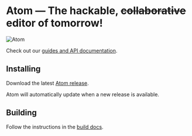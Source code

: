 # Atom — The hackable, ~~collaborative~~ editor of tomorrow!

![Atom](https://www.atom.io/assets/logo-f725ebd356beb17f950b172f03d37244.png)

Check out our [guides and API documentation](https://www.atom.io/docs/latest/).

## Installing

Download the latest [Atom release](https://github.com/atom/atom/releases/latest).

Atom will automatically update when a new release is available.

## Building

Follow the instructions in the [build docs][building].

[building]: https://github.com/atom/atom/blob/master/docs/building-atom.md
